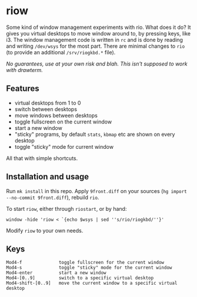 # riow

Some kind of window management experiments with rio.  What does it do?
It gives you virtual desktops to move window around to, by pressing
keys, like i3. The window management code is written in `rc` and is done
by reading and writing `/dev/wsys` for the most part. There are minimal
changes to `rio` (to provide an additional `/srv/riogkbd.*` file).

*No guarantees, use at your own risk and blah.  This isn't supposed to
work with drawterm.*

## Features

 * virtual desktops from 1 to 0
 * switch between desktops
 * move windows between desktops
 * toggle fullscreen on the current window
 * start a new window
 * "sticky" programs, by default `stats`, `kbmap` etc are shown on every desktop
 * toggle "sticky" mode for current window

All that with simple shortcuts.

## Installation and usage

Run `mk install` in this repo.  Apply `9front.diff` on your sources
 (`hg import --no-commit 9front.diff`), rebuild `rio`.

To start `riow`, either through `riostart`, or by hand:

	window -hide 'riow < `{echo $wsys | sed ''s/rio/riogkbd/''}'

Modify `riow` to your own needs.

## Keys

```
Mod4-f              toggle fullscreen for the current window
Mod4-s              toggle "sticky" mode for the current window
Mod4-enter          start a new window
Mod4-[0..9]         switch to a specific virtual desktop
Mod4-shift-[0..9]   move the current window to a specific virtual desktop
```
